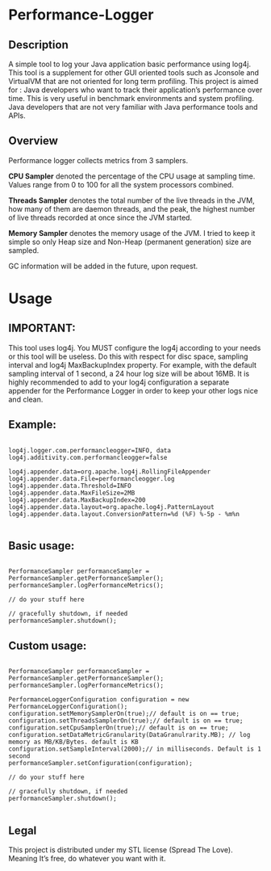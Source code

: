 Performance-Logger
==================

Description
------------
A simple tool to log your Java application basic performance using log4j. This tool is a supplement for other GUI oriented tools such as Jconsole and VirtualVM that are not oriented for long term profiling. 
This project is aimed for :
Java developers who want to track their application’s performance over time. This is very useful in benchmark environments and system profiling.       
Java developers that are not very familiar with Java performance tools and APIs.

Overview
------------

Performance logger collects metrics from 3 samplers. 

**CPU Sampler** denoted the percentage of the CPU usage at sampling time. Values range from 0 to 100 for all the system processors combined.   

**Threads Sampler** denotes the total number of the live threads in the JVM, how many of them are daemon threads, and the peak, the highest number of live threads recorded at once since the JVM started.  

**Memory Sampler** denotes the memory usage of the JVM. I tried to keep it simple so only Heap size and Non-Heap (permanent generation)  size are sampled. 

GC information will be added in the future, upon request.   

Usage
=====

IMPORTANT: 
----------

This tool uses log4j. You MUST configure the log4j according to your needs or this tool will be useless. Do this with respect for disc space, sampling interval and log4j MaxBackupIndex property.
For example, with the default sampling interval of 1 second, a 24 hour log size will be about 16MB.
It is highly recommended to add to your log4j configuration a separate appender for the Performance Logger in order to keep your other logs nice and clean. 


Example: 
-------

<pre><code>
log4j.logger.com.performancleogger=INFO, data
log4j.additivity.com.performancleogger=false

log4j.appender.data=org.apache.log4j.RollingFileAppender
log4j.appender.data.File=performancleogger.log
log4j.appender.data.Threshold=INFO
log4j.appender.data.MaxFileSize=2MB
log4j.appender.data.MaxBackupIndex=200
log4j.appender.data.layout=org.apache.log4j.PatternLayout
log4j.appender.data.layout.ConversionPattern=%d (%F) %-5p - %m%n
 </code></pre>



Basic usage: 
------
<pre><code>
PerformanceSampler performanceSampler = PerformanceSampler.getPerformanceSampler();
performanceSampler.logPerformanceMetrics();

// do your stuff here 
		
// gracefully shutdown, if needed  
performanceSampler.shutdown(); 
</code></pre>


Custom usage:
--------------------

<pre><code>
PerformanceSampler performanceSampler = PerformanceSampler.getPerformanceSampler();
performanceSampler.logPerformanceMetrics();

PerformanceLoggerConfiguration configuration = new PerformanceLoggerConfiguration();
configuration.setMemorySamplerOn(true);// default is on == true;
configuration.setThreadsSamplerOn(true);// default is on == true;
configuration.setCpuSamplerOn(true);// default is on == true;
configuration.setDataMetricGranularity(DataGranulrarity.MB); // log memory as MB/KB/Bytes. default is KB
configuration.setSampleInterval(2000);// in milliseconds. Default is 1 second
performanceSampler.setConfiguration(configuration);  

// do your stuff here 

// gracefully shutdown, if needed  
performanceSampler.shutdown(); 

</code></pre>

Legal
------------
This project is distributed under my STL license (Spread The Love).
Meaning  It’s free, do whatever you want with it. 


